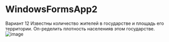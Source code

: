 # WindowsFormsApp2
Вариант 12
Известны количество жителей в государстве и площадь его территории. Оп-ределить плотность населенияв этом государстве.
![image](https://user-images.githubusercontent.com/90183727/158971959-3138c3be-36a9-4618-a72f-cf99ba835800.png)
